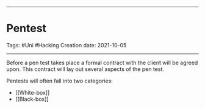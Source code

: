 -----------------------------------------------
# Pentest
Tags:  #Uni #Hacking 
Creation date: 2021-10-05

-----------------------------------------------


Before a pen test takes place a formal contract with the client will be agreed upon. This contract will lay out several aspects of the pen test.

Pentests will often fall into two categories:

-	[[White-box]]
-	[[Black-box]]

